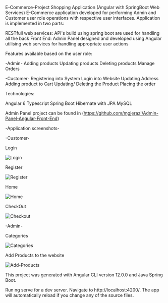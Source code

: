 E-Commerce-Project
Shopping Application (Angular with SpringBoot Web Services) E-Commerce application developed for performing Admin and Customer user role operations with respective user interfaces. Application is implemented in two parts:

RESTfull web services: API's build using spring boot are used for handling all the back Front End: Admin Panel designed and developed using Angular utilising web services for handling appropriate user actions

Features available based on the user role:

-Admin- Adding products Updating products Deleting products Manage Orders

-Customer- Registering into System Login into Website Updating Address Adding product to Cart Updating/ Deleting the Product Placing the order

Technologies:

Angular 6 Typescript Spring Boot Hibernate with JPA MySQL

Admin Panel project can be found in (https://github.com/mgjerazi/Admin-Panel-Angular-Front-End)

-Application screenshots-

-Customer-

Login

![Login](https://user-images.githubusercontent.com/74839767/128939276-1383ceb1-b84d-4db2-a23f-1a60cdd40974.PNG)

Register

![Register](https://user-images.githubusercontent.com/74839767/128939299-d9dee6d5-6b84-4473-b2d6-98253bd0b189.PNG)

Home

![Home](https://user-images.githubusercontent.com/74839767/128939311-54534035-44bd-4ce7-a04b-7b905f2018a2.PNG)

CheckOut

![Checkout](https://user-images.githubusercontent.com/74839767/128939325-67e2b0f2-17e2-4cd9-ae13-329b01662f79.PNG)

-Admin-

Categories

![Categories](https://user-images.githubusercontent.com/74839767/128939356-7781c64c-5584-424f-940e-7db29b019804.PNG)

Add Products to the website

![Add-Products](https://user-images.githubusercontent.com/74839767/128939386-790fd9ae-5225-4ae7-b940-c20a29c7631d.PNG)

This project was generated with Angular CLI version 12.0.0 and Java Spring Boot.

Run ng serve for a dev server. Navigate to http://localhost:4200/. The app will automatically reload if you change any of the source files.
